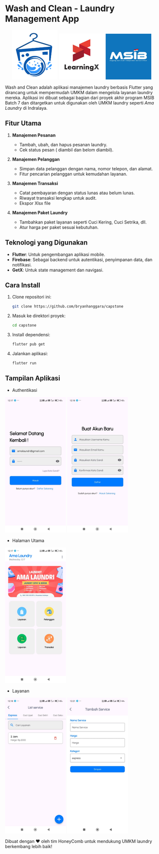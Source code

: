 # Wash and Clean - Laundry Management App

<div align="center">
  <img src="assets/images/logo.png" alt="Logo 1" width="150">
  <img src="assets/images/learningX.jpg" alt="Logo 1" width="150">
  <img src="assets/images/msib.jpg" alt="Logo 1" width="150">
</div>

Wash and Clean adalah aplikasi manajemen laundry berbasis Flutter yang dirancang untuk mempermudah UMKM dalam mengelola layanan laundry mereka. Aplikasi ini dibuat sebagai bagian dari proyek akhir program MSIB Batch 7 dan ditargetkan untuk digunakan oleh UMKM laundry seperti *Ama Laundry* di Indralaya.

## Fitur Utama

1. **Manajemen Pesanan**
   - Tambah, ubah, dan hapus pesanan laundry.
   - Cek status pesan ( diambil dan belom diambil).

2. **Manajemen Pelanggan**
   - Simpan data pelanggan dengan nama, nomor telepon, dan alamat.
   - Fitur pencarian pelanggan untuk kemudahan layanan.

3. **Manajemen Transaksi**
   - Catat pembayaran dengan status lunas atau belum lunas.
   - Riwayat transaksi lengkap untuk audit.
   - Ekspor Xlsx file 

4. **Manajemen Paket Laundry**
   - Tambahkan paket layanan seperti Cuci Kering, Cuci Setrika, dll.
   - Atur harga per paket sesuai kebutuhan.

## Teknologi yang Digunakan

- **Flutter**: Untuk pengembangan aplikasi mobile.
- **Firebase**: Sebagai backend untuk autentikasi, penyimpanan data, dan notifikasi.
- **GetX**: Untuk state management dan navigasi.

## Cara Install

1. Clone repositori ini:
   ```bash
   git clone https://github.com/bryanhanggara/capstone
   ```

2. Masuk ke direktori proyek:
   ```bash
   cd capstone
   ```

3. Install dependensi:
   ```bash
   flutter pub get
   ```

4. Jalankan aplikasi:
   ```bash
   flutter run
   ```

## Tampilan Aplikasi

- Authentikasi

<div align="left">
  <img src="assets/images/login_view.jpg" alt="Logo 1" width="200">
  <img src="assets/images/register_view.jpg" alt="Logo 1" width="200">
</div>

- Halaman Utama
  
<div align="left">
  <img src="assets/images/home_view.jpg" alt="Logo 1" width="200">
</div>

- Layanan

<div align="left">
  <img src="assets/images/service_list.jpg" alt="Logo 1" width="200">
  <img src="assets/images/service_add.jpg" alt="Logo 1" width="200">
</div>

Dibuat dengan ❤ oleh tim HoneyComb untuk mendukung UMKM laundry berkembang lebih baik!
